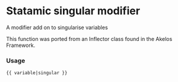 Statamic singular modifier
==========================

A modifier add on to singularise variables

This function was ported from an Inflector class found in the Akelos Framework.

### Usage
	{{ variable|singular }}